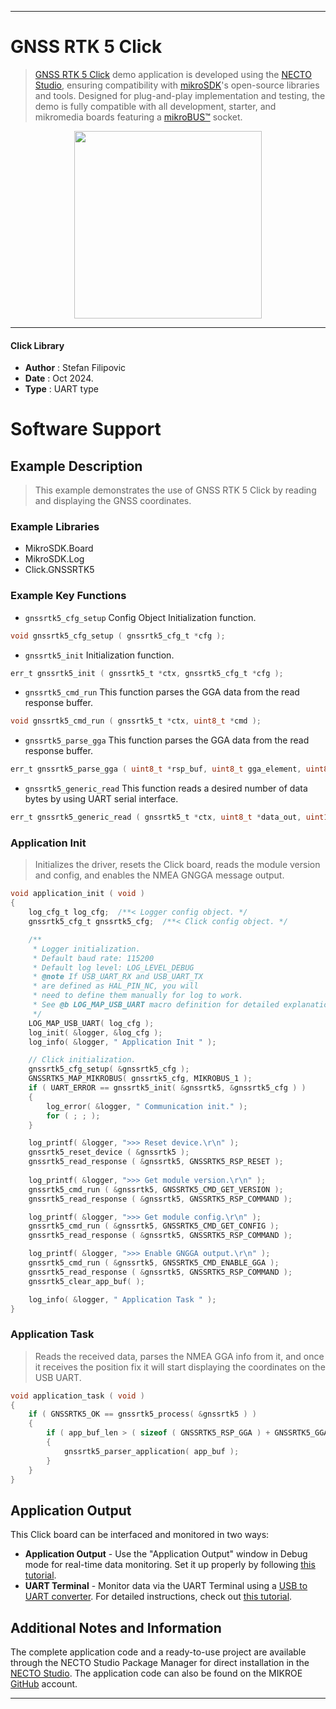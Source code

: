 
---
# GNSS RTK 5 Click

> [GNSS RTK 5 Click](https://www.mikroe.com/?pid_product=MIKROE-6451) demo application is developed using
the [NECTO Studio](https://www.mikroe.com/necto), ensuring compatibility with [mikroSDK](https://www.mikroe.com/mikrosdk)'s
open-source libraries and tools. Designed for plug-and-play implementation and testing, the demo is fully compatible with
all development, starter, and mikromedia boards featuring a [mikroBUS&trade;](https://www.mikroe.com/mikrobus) socket.

<p align="center">
  <img src="https://www.mikroe.com/?pid_product=&image=1" height=300px>
</p>

---

#### Click Library

- **Author**        : Stefan Filipovic
- **Date**          : Oct 2024.
- **Type**          : UART type

# Software Support

## Example Description

> This example demonstrates the use of GNSS RTK 5 Click by reading and displaying the GNSS coordinates.

### Example Libraries

- MikroSDK.Board
- MikroSDK.Log
- Click.GNSSRTK5

### Example Key Functions

- `gnssrtk5_cfg_setup` Config Object Initialization function.
```c
void gnssrtk5_cfg_setup ( gnssrtk5_cfg_t *cfg );
```

- `gnssrtk5_init` Initialization function.
```c
err_t gnssrtk5_init ( gnssrtk5_t *ctx, gnssrtk5_cfg_t *cfg );
```

- `gnssrtk5_cmd_run` This function parses the GGA data from the read response buffer.
```c
void gnssrtk5_cmd_run ( gnssrtk5_t *ctx, uint8_t *cmd );
```

- `gnssrtk5_parse_gga` This function parses the GGA data from the read response buffer.
```c
err_t gnssrtk5_parse_gga ( uint8_t *rsp_buf, uint8_t gga_element, uint8_t *element_data );
```

- `gnssrtk5_generic_read` This function reads a desired number of data bytes by using UART serial interface.
```c
err_t gnssrtk5_generic_read ( gnssrtk5_t *ctx, uint8_t *data_out, uint16_t len );
```

### Application Init

> Initializes the driver, resets the Click board, reads the module version and config, and enables the NMEA GNGGA message output.

```c
void application_init ( void )
{
    log_cfg_t log_cfg;  /**< Logger config object. */
    gnssrtk5_cfg_t gnssrtk5_cfg;  /**< Click config object. */

    /** 
     * Logger initialization.
     * Default baud rate: 115200
     * Default log level: LOG_LEVEL_DEBUG
     * @note If USB_UART_RX and USB_UART_TX 
     * are defined as HAL_PIN_NC, you will 
     * need to define them manually for log to work. 
     * See @b LOG_MAP_USB_UART macro definition for detailed explanation.
     */
    LOG_MAP_USB_UART( log_cfg );
    log_init( &logger, &log_cfg );
    log_info( &logger, " Application Init " );

    // Click initialization.
    gnssrtk5_cfg_setup( &gnssrtk5_cfg );
    GNSSRTK5_MAP_MIKROBUS( gnssrtk5_cfg, MIKROBUS_1 );
    if ( UART_ERROR == gnssrtk5_init( &gnssrtk5, &gnssrtk5_cfg ) ) 
    {
        log_error( &logger, " Communication init." );
        for ( ; ; );
    }

    log_printf( &logger, ">>> Reset device.\r\n" );
    gnssrtk5_reset_device ( &gnssrtk5 );
    gnssrtk5_read_response ( &gnssrtk5, GNSSRTK5_RSP_RESET );
    
    log_printf( &logger, ">>> Get module version.\r\n" );
    gnssrtk5_cmd_run ( &gnssrtk5, GNSSRTK5_CMD_GET_VERSION );
    gnssrtk5_read_response ( &gnssrtk5, GNSSRTK5_RSP_COMMAND );

    log_printf( &logger, ">>> Get module config.\r\n" );
    gnssrtk5_cmd_run ( &gnssrtk5, GNSSRTK5_CMD_GET_CONFIG );
    gnssrtk5_read_response ( &gnssrtk5, GNSSRTK5_RSP_COMMAND );

    log_printf( &logger, ">>> Enable GNGGA output.\r\n" );
    gnssrtk5_cmd_run ( &gnssrtk5, GNSSRTK5_CMD_ENABLE_GGA );
    gnssrtk5_read_response ( &gnssrtk5, GNSSRTK5_RSP_COMMAND );
    gnssrtk5_clear_app_buf( );

    log_info( &logger, " Application Task " );
}
```

### Application Task

> Reads the received data, parses the NMEA GGA info from it, and once it receives the position fix it will start displaying the coordinates on the USB UART.

```c
void application_task ( void )
{
    if ( GNSSRTK5_OK == gnssrtk5_process( &gnssrtk5 ) ) 
    {
        if ( app_buf_len > ( sizeof ( GNSSRTK5_RSP_GGA ) + GNSSRTK5_GGA_ELEMENT_SIZE ) ) 
        {
            gnssrtk5_parser_application( app_buf );
        }
    }
}
```

## Application Output

This Click board can be interfaced and monitored in two ways:
- **Application Output** - Use the "Application Output" window in Debug mode for real-time data monitoring.
Set it up properly by following [this tutorial](https://www.youtube.com/watch?v=ta5yyk1Woy4).
- **UART Terminal** - Monitor data via the UART Terminal using
a [USB to UART converter](https://www.mikroe.com/click/interface/usb?interface*=uart,uart). For detailed instructions,
check out [this tutorial](https://help.mikroe.com/necto/v2/Getting%20Started/Tools/UARTTerminalTool).

## Additional Notes and Information

The complete application code and a ready-to-use project are available through the NECTO Studio Package Manager for 
direct installation in the [NECTO Studio](https://www.mikroe.com/necto). The application code can also be found on
the MIKROE [GitHub](https://github.com/MikroElektronika/mikrosdk_click_v2) account.

---
